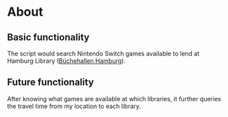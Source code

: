 # About

## Basic functionality

The script would search Nintendo Switch games available to lend at Hamburg Library ([Büchehallen Hamburg](https://www.buecherhallen.de/)).

## Future functionality

After knowing what games are available at which libraries, it further queries the travel time from my location to each library.
